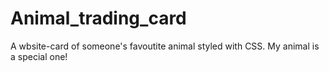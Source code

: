 # Animal_trading_card
A wbsite-card of someone's favoutite animal styled with CSS. My animal is a special one!
